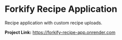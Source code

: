# Forkify Recipe Application

Recipe application with custom recipe uploads.

**Project Link:** https://forkify-recipe-app.onrender.com
